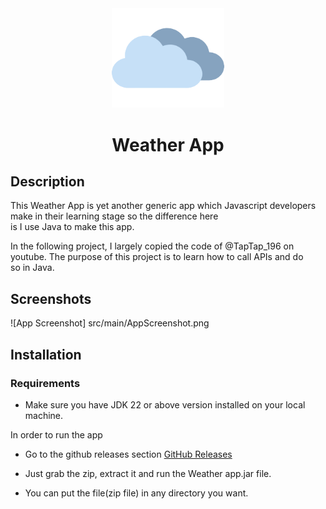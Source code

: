 <div align="center">
  <a href="https://github.com/Spike271/WeatherApp" target="_blank">
    <img width="180" src="src/main/resources/img/cloudy.png" alt="Weather app logo">
  </a>  
</div>

<h1 align="center">Weather App</h1>
<p align="center">
    <a href="https://github.com/Spike271/WeatherApp/releases/tag/v1.0"></a>
</p>

## Description
This Weather App is yet another generic app which Javascript developers make in their learning stage so the difference here is I use Java to make this app.


In the following project, I largely copied the code of @TapTap_196 on youtube. The purpose of this project is to learn how to call APIs and do so in Java.


## Screenshots

![App Screenshot] src/main/AppScreenshot.png

## Installation

### Requirements

- Make sure you have JDK 22 or above version installed on your local machine.

In order to run the app

* Go to the github releases section [GitHub Releases](https://github.com/Spike271/WeatherApp/releases) 

* Just grab the zip, extract it and run the Weather app.jar file.

* You can put the file(zip file) in any directory you want.

    